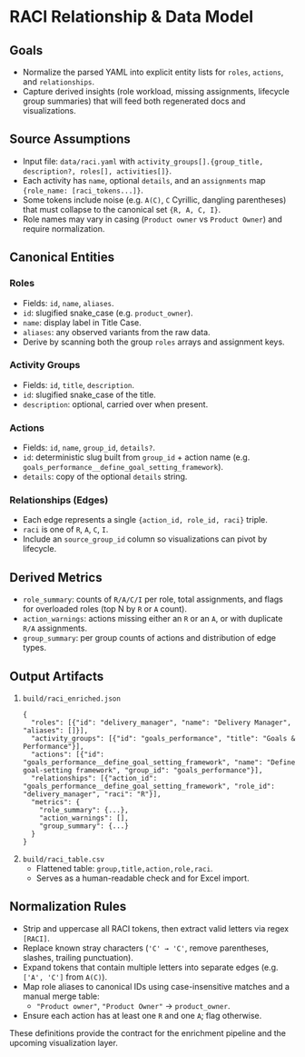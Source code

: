 # RACI Relationship & Data Model

## Goals
- Normalize the parsed YAML into explicit entity lists for `roles`, `actions`, and `relationships`.
- Capture derived insights (role workload, missing assignments, lifecycle group summaries) that will feed both regenerated docs and visualizations.

## Source Assumptions
- Input file: `data/raci.yaml` with `activity_groups[].{group_title, description?, roles[], activities[]}`.
- Each activity has `name`, optional `details`, and an `assignments` map `{role_name: [raci_tokens...]}`.
- Some tokens include noise (e.g. `A(C)`, `С` Cyrillic, dangling parentheses) that must collapse to the canonical set `{R, A, C, I}`.
- Role names may vary in casing (`Product owner` vs `Product Owner`) and require normalization.

## Canonical Entities

### Roles
- Fields: `id`, `name`, `aliases`.
- `id`: slugified snake_case (e.g. `product_owner`).
- `name`: display label in Title Case.
- `aliases`: any observed variants from the raw data.
- Derive by scanning both the group `roles` arrays and assignment keys.

### Activity Groups
- Fields: `id`, `title`, `description`.
- `id`: slugified snake_case of the title.
- `description`: optional, carried over when present.

### Actions
- Fields: `id`, `name`, `group_id`, `details?`.
- `id`: deterministic slug built from `group_id` + action name (e.g. `goals_performance__define_goal_setting_framework`).
- `details`: copy of the optional `details` string.

### Relationships (Edges)
- Each edge represents a single `{action_id, role_id, raci}` triple.
- `raci` is one of `R`, `A`, `C`, `I`.
- Include an `source_group_id` column so visualizations can pivot by lifecycle.

## Derived Metrics
- `role_summary`: counts of `R/A/C/I` per role, total assignments, and flags for overloaded roles (top N by `R` or `A` count).
- `action_warnings`: actions missing either an `R` or an `A`, or with duplicate `R/A` assignments.
- `group_summary`: per group counts of actions and distribution of edge types.

## Output Artifacts
1. `build/raci_enriched.json`
   ```jsonc
   {
     "roles": [{"id": "delivery_manager", "name": "Delivery Manager", "aliases": []}],
     "activity_groups": [{"id": "goals_performance", "title": "Goals & Performance"}],
     "actions": [{"id": "goals_performance__define_goal_setting_framework", "name": "Define goal-setting framework", "group_id": "goals_performance"}],
     "relationships": [{"action_id": "goals_performance__define_goal_setting_framework", "role_id": "delivery_manager", "raci": "R"}],
     "metrics": {
       "role_summary": {...},
       "action_warnings": [],
       "group_summary": {...}
     }
   }
   ```
2. `build/raci_table.csv`
   - Flattened table: `group,title,action,role,raci`.
   - Serves as a human-readable check and for Excel import.

## Normalization Rules
- Strip and uppercase all RACI tokens, then extract valid letters via regex `[RACI]`.
- Replace known stray characters (`'С' → 'C'`, remove parentheses, slashes, trailing punctuation).
- Expand tokens that contain multiple letters into separate edges (e.g. `['A', 'C']` from `A(C)`).
- Map role aliases to canonical IDs using case-insensitive matches and a manual merge table:
  - `"Product owner"`, `"Product Owner"` → `product_owner`.
- Ensure each action has at least one `R` and one `A`; flag otherwise.

These definitions provide the contract for the enrichment pipeline and the upcoming visualization layer.
